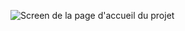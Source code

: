 ![Screen de la page d'accueil du projet](https://dimitrih.promo-42.codeur.online/portfolio/img/aurora-full.png)